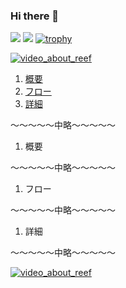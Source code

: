 ### Hi there 👋

![](http://github-profile-summary-cards.vercel.app/api/cards/most-commit-language?username=KeiIT11&theme=monokai)
![](http://github-profile-summary-cards.vercel.app/api/cards/stats?username=KeiIT11&theme=monokai)
[![trophy](https://github-profile-trophy.vercel.app/?username=KeiIT11&theme=monokai&row=1&column=6&margin-w=5&no-frame=true)](https://github.com/ryo-ma/github-profile-trophy)

[![video_about_reef](https://img.youtube.com/vi/pMXNUwuV7m4&ab_channel=keiit/0.jpg)](https://www.youtube.com/watch?v=pMXNUwuV7m4&ab_channel=keiit)
<!-- 目次部分(リンクになるところ) -->
1. [概要](#anchor1)
1. [フロー](#anchor2)
1. [詳細](#anchor3)

〜〜〜〜〜中略〜〜〜〜〜

<!-- リンク先(目次部分のリンクの飛び先) -->
<a id="anchor1"></a>

1. 概要

〜〜〜〜〜中略〜〜〜〜〜

<a id="anchor2"></a>

1. フロー

〜〜〜〜〜中略〜〜〜〜〜

<a id="anchor3"></a>

1. 詳細

〜〜〜〜〜中略〜〜〜〜〜

[![video_about_reef](https://img.youtube.com/vi/3afxXrv5Ru0&ab_channel=Nekooo%25E3%2580%2590Apex%25E7%25BF%25BB%25E8%25A8%25B3%25E3%2580%2591/0.jpg)](https://www.youtube.com/watch?v=3afxXrv5Ru0&ab_channel=Nekooo%25E3%2580%2590Apex%25E7%25BF%25BB%25E8%25A8%25B3%25E3%2580%2591)

<!--
**KeiIT11/KeiIT11** is a ✨ _special_ ✨ repository because its `README.md` (this file) appears on your GitHub profile.

Here are some ideas to get you started:

- 🔭 I’m currently working on ...
- 🌱 I’m currently learning ...
- 👯 I’m looking to collaborate on ...
- 🤔 I’m looking for help with ...
- 💬 Ask me about ...
- 📫 How to reach me: ...
- 😄 Pronouns: ...
- ⚡ Fun fact: ...
-->
